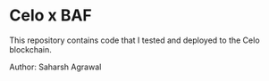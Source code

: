 # Celo x BAF

This repository contains code that I tested and deployed to the Celo blockchain.

Author: Saharsh Agrawal